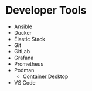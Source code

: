 # Developer Tools
* Ansible
* Docker
* Elastic Stack
* Git
* GitLab
* Grafana
* Prometheus
* Podman
  * [Container Desktop](https://container-desktop.com/)
* VS Code
